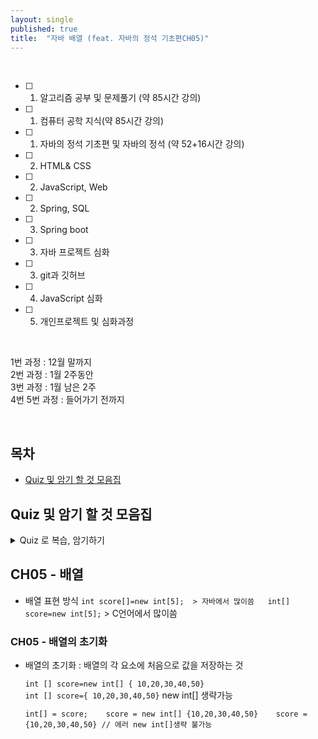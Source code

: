 ```yaml
---
layout: single
published: true
title:  "자바 배열 (feat. 자바의 정석 기초편CH05)"
---
```





<br>

- [ ] 1. 알고리즘 공부 및 문제풀기 (약 85시간 강의)
- [ ] 1. 컴퓨터 공학 지식(약 85시간 강의)
- [ ] 1. 자바의 정석 기초편 및 자바의 정석 (약 52+16시간 강의)
- [ ] 2. HTML& CSS
- [ ] 2. JavaScript, Web
- [ ] 2. Spring, SQL
- [ ] 3. Spring boot
- [ ] 3. 자바 프로젝트 심화
- [ ] 3. git과 깃허브
- [ ] 4. JavaScript 심화
- [ ] 5. 개인프로젝트 및 심화과정

<br>


1번 과정 : 12월 말까지  
2번 과정 : 1월 2주동안  
3번 과정 : 1월 남은 2주  
4번 5번 과정 : 들어가기 전까지  


<br>



## 목차

- [Quiz 및 암기 할 것 모음집](#quiz-및-암기-할-것-모음집)




## Quiz 및 암기 할 것 모음집


<details>
  <summary>
    Quiz 로 복습, 암기하기
  </summary>
<div markdown="1">

  <br>


1.

  
  <br>



<details>
  <summary>
    답안지
  </summary>

<div markdown="1">
  <br>
  
1. 



</div>
</details>


</div>
</details>

## CH05 - 배열

  * 배열 표현 방식
    `int score[]=new int[5];  > 자바에서 많이씀  
    int[] score=new int[5];` > C언어에서 많이씀

    

### CH05 - 배열의 초기화

 - 배열의 초기화
   : 배열의 각 요소에 처음으로 값을 저장하는 것

   `int [] score=new int[] { 10,20,30,40,50}`  
   `int [] score={ 10,20,30,40,50}` new int[] 생략가능  

   `int[] = score;   
   score = new int[] {10,20,30,40,50}   
   score = {10,20,30,40,50} // 에러 new int[]생략 불가능`  

























